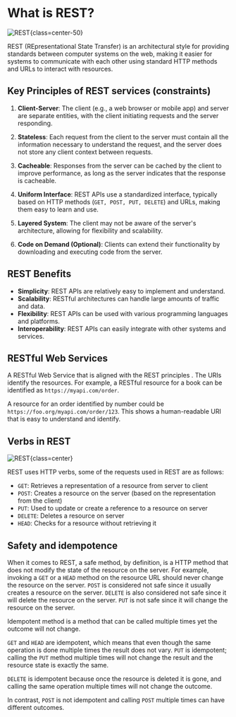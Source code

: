 # What is REST?

![REST](/rest.png){class=center-50}

REST (REpresentational State Transfer) is an architectural style for providing standards between computer systems on the web, making it easier for systems to communicate with each other using standard HTTP methods and URLs to interact with resources.

## Key Principles of REST services (constraints)

1. **Client-Server**: The client (e.g., a web browser or mobile app) and server are separate entities, with the client initiating requests and the server responding. 

1. **Stateless**: Each request from the client to the server must contain all the information necessary to understand the request, and the server does not store any client context between requests.

1. **Cacheable**: Responses from the server can be cached by the client to improve performance, as long as the server indicates that the response is cacheable. 

1. **Uniform Interface**: REST APIs use a standardized interface, typically based on HTTP methods (`GET, POST, PUT, DELETE`) and URLs, making them easy to learn and use. 

1. **Layered System**: The client may not be aware of the server's architecture, allowing for flexibility and scalability. 

1. **Code on Demand (Optional)**: Clients can extend their functionality by downloading and executing code from the server. 

## REST Benefits

- **Simplicity**: REST APIs are relatively easy to implement and understand. 
- **Scalability**: RESTful architectures can handle large amounts of traffic and data. 
- **Flexibility**: REST APIs can be used with various programming languages and platforms. 
- **Interoperability**: REST APIs can easily integrate with other systems and services. 


## RESTful Web Services
A RESTful Web Service that is aligned with the REST principles . The URIs identify the resources. For example, a RESTful resource for a book can be identified as `https://myapi.com/order`.

A resource for an order identified by number could be `https://foo.org/myapi.com/order/123`. This shows a human-readable URI that is easy to understand and identify.


## Verbs in REST

![REST](/verbs.png){class=center}

REST uses HTTP verbs, some of the requests used in REST are as follows:

- `GET`: Retrieves a representation of a resource from server to client
- `POST`: Creates a resource on the server (based on the representation from the client)
- `PUT`: Used to update or create a reference to a resource on server
- `DELETE`: Deletes a resource on server
- `HEAD`: Checks for a resource without retrieving it


## Safety and idempotence
When it comes to REST, a safe method, by definition, is a HTTP method that does not modify the state of the resource on the server. For example, invoking a `GET` or a `HEAD` method on the resource URL should never change the resource on the server. 
`POST` is considered not safe since it usually creates a resource on the server. `DELETE` is also considered not safe since it will delete the resource on the server. `PUT` is not safe since it will change the resource on the server.

Idempotent method is a method that can be called multiple times yet the outcome will not change.

`GET` and `HEAD` are idempotent, which means that even though the same operation is done multiple times the result does not vary. `PUT` is idempotent; calling the `PUT` method multiple times will not change the result and the resource state is exactly the same.

`DELETE` is idempotent because once the resource is deleted it is gone, and calling the same operation multiple times will not change the outcome.

In contrast, `POST` is not idempotent and calling `POST` multiple times can have different outcomes.


